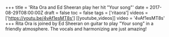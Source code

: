 +++
title = 'Rita Ora and Ed Sheeran play her hit "Your song"'
date = 2017-08-29T08:00:00Z
draft = false
toc = false
tags = ['ritaora']
videos = ['https://youtu.be/4vAf1esMT8s']
[[youtube_videos]]
video = '4vAf1esMT8s'
+++
Rita Ora is joined by Ed Sheeran on guitar to play "Your song" in a friendly atmosphere. The vocals and harmonizing are just amazing!
